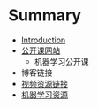 # Summary

* [Introduction](README.md)
* [公开课网站](chapter1.md)
  * 机器学习公开课
* 博客链接
* [视频资源链接](shi-pin-zi-yuan-lian-jie.md)
* [机器学习资源](ji-qi-xue-xi-zi-yuan.md)

